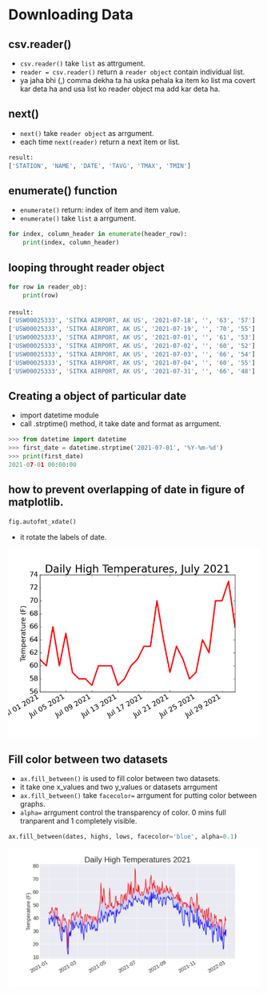 # Downloading Data

## csv.reader()

+ `csv.reader()` take `list` as attrgument.
+ `reader = csv.reader()` return a `reader object` contain individual list.
+ ya jaha bhi (,) comma dekha ta  ha uska pehala ka item ko list ma covert kar deta ha and usa list ko reader object ma add kar deta ha.

## next()

+ `next()` take `reader object` as arrgument.
+ each time `next(reader)` return a next item or list.

```python
result:
['STATION', 'NAME', 'DATE', 'TAVG', 'TMAX', 'TMIN']
```

## enumerate() function

+ `enumerate()` return: index of item and item value.
+ `enumerate()` take `list` a arrgument.

```python
for index, column_header in enumerate(header_row):
    print(index, column_header)
```

## looping throught reader object

```python
for row in reader_obj:
    print(row)

result:
['USW00025333', 'SITKA AIRPORT, AK US', '2021-07-18', '', '63', '57']
['USW00025333', 'SITKA AIRPORT, AK US', '2021-07-19', '', '70', '55']
['USW00025333', 'SITKA AIRPORT, AK US', '2021-07-01', '', '61', '53']
['USW00025333', 'SITKA AIRPORT, AK US', '2021-07-02', '', '60', '52']
['USW00025333', 'SITKA AIRPORT, AK US', '2021-07-03', '', '66', '54']
['USW00025333', 'SITKA AIRPORT, AK US', '2021-07-04', '', '60', '55']
['USW00025333', 'SITKA AIRPORT, AK US', '2021-07-31', '', '66', '48']

```

## Creating a object of particular date

+ import datetime module 
+ call .strptime() method, it take date and format as arrgument.

```python
>>> from datetime import datetime
>>> first_date = datetime.strptime('2021-07-01', '%Y-%m-%d')
>>> print(first_date)
2021-07-01 00:00:00
```

## how to prevent overlapping of date in figure of matplotlib.

```python
fig.autofmt_xdate()
```

+ it rotate the labels of date.

![Alt text](images/rotate_date.png)

## Fill color between two datasets

+ `ax.fill_between()` is used to fill color between two datasets.
+ it take one x_values and two y_values or datasets arrgument
+ `ax.fill_between()` take `facecolor=` arrgument for putting color between graphs.
+ `alpha=` arrgument control the transparency of color. 0 mins full tranparent and 1 completely visible.


```python
ax.fill_between(dates, highs, lows, facecolor='blue', alpha=0.1)
```

![Alt text](images/shading_between_two_graph.png)